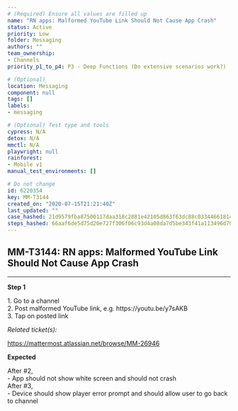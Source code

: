 ```yaml
---
# (Required) Ensure all values are filled up
name: "RN apps: Malformed YouTube Link Should Not Cause App Crash"
status: Active
priority: Low
folder: Messaging
authors: ""
team_ownership: 
- Channels
priority_p1_to_p4: P3 - Deep Functions (Do extensive scenarios work?)

# (Optional)
location: Messaging
component: null
tags: []
labels: 
- messaging

# (Optional) Test type and tools
cypress: N/A
detox: N/A
mmctl: N/A
playwright: null
rainforest: 
- Mobile v1
manual_test_environments: []

# Do not change
id: 6220354
key: MM-T3144
created_on: "2020-07-15T21:21:40Z"
last_updated: ""
case_hashed: 21d9579fba87500117daa318c2881e42105d863f63dc88c03344661814dad057e625e50d85adef775cd326cecd48dd93
steps_hashed: 66aaf6de5d75d20e727f306f06c93d4a08da7d5be343f41a113496d7029b756c1e76531e40bfdcd76a1f86159c132bbe
---
```


<!-- (Auto-generated) Based on frontmatter's "key" and "name" -->

## MM-T3144: RN apps: Malformed YouTube Link Should Not Cause App Crash

---

**Step 1**

1\. Go to a channel\
2\. Post malformed YouTube link, e.g. https\://youtu.be/y7sAKB\
3\. Tap on posted link

_Related ticket(s):_

<https://mattermost.atlassian.net/browse/MM-26946>

**Expected**

After #2,\
\- App should not show white screen and should not crash\
After #3,\
\- Device should show player error prompt and should allow user to go back to channel
